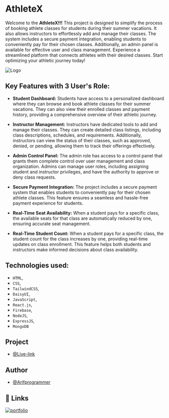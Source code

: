 # AthleteX

Welcome to the **AthleteX!!!** This project is designed to simplify the process of booking athlete classes for students during their summer vacations. It also allows instructors to effortlessly add and manage their classes. The system includes a secure payment integration, enabling students to conveniently pay for their chosen classes. Additionally, an admin panel is available for effective user and class management. Experience a streamlined platform that connects athletes with their desired classes. Start optimizing your athletic journey today!

![Logo](https://i.ibb.co/bswvys8/logo.png)

## Key Features with 3 User's Role:

- **Student Dashboard:** Students have access to a personalized dashboard where they can browse and book athlete classes for their summer vacations. They can also view their enrolled classes and payment history, providing a comprehensive overview of their athletic journey.

- **Instructor Management:** Instructors have dedicated tools to add and manage their classes. They can create detailed class listings, including class descriptions, schedules, and requirements. Additionally, instructors can view the status of their classes, such as approved, denied, or pending, allowing them to track their offerings effectively.

- **Admin Control Panel:** The admin role has access to a control panel that grants them complete control over user management and class organization. Admins can manage user roles, including assigning student and instructor privileges, and have the authority to approve or deny class requests.

- **Secure Payment Integration:** The project includes a secure payment system that enables students to conveniently pay for their chosen athlete classes. This feature ensures a seamless and hassle-free payment experience for students.

- **Real-Time Seat Availability:** When a student pays for a specific class, the available seats for that class are automatically reduced by one, ensuring accurate seat management.

- **Real-Time Student Count:** When a student pays for a specific class, the student count for the class increases by one, providing real-time updates on class enrollment. This feature helps both students and instructors make informed decisions about class availability.

## Technologies used:

- `HTML`,
- `CSS`,
- `TailwindCSS`,
- `DaisyUI`,
- `JavaScript`,
- `React.js`,
- `Firebase`,
- `NodeJS`,
- `ExpressJS`,
- `MongoDB`

## Project

- [@Live-link](https://athletex-com.web.app)

## Author

- [@Arifprogrammer](https://github.com/Arifprogrammer)

## 🔗 Links

[![portfolio](https://img.shields.io/badge/my_portfolio-000?style=for-the-badge&logo=ko-fi&logoColor=white)](https://github.com/Arifprogrammer?tab=repositories/)
